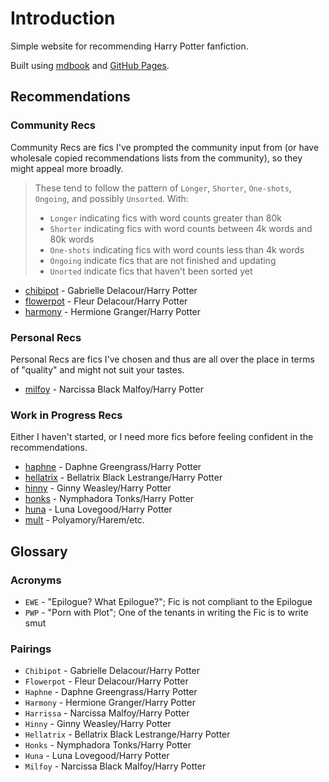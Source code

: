 # Introduction

Simple website for recommending Harry Potter fanfiction.

Built using [mdbook](https://rust-lang.github.io/mdBook/) and [GitHub Pages](https://pages.github.com/). 

## Recommendations

### Community Recs

Community Recs are fics I've prompted the community input from (or have wholesale copied recommendations lists from the community), so they might appeal more broadly.

> These tend to follow the pattern of `Longer`, `Shorter`, `One-shots`, `Ongoing`, and possibly `Unsorted`. With:
> - `Longer` indicating fics with word counts greater than 80k
> - `Shorter` indicating fics with word counts between 4k words and 80k words
> - `One-shots` indicating fics with word counts less than 4k words
> - `Ongoing` indicate fics that are not finished and updating
> - `Unorted` indicate fics that haven't been sorted yet


- [chibipot](./recommendations/chibipot.md) - Gabrielle Delacour/Harry Potter
- [flowerpot](./recommendations/flowerpot.md) - Fleur Delacour/Harry Potter
- [harmony](./recommendations/harmony.md) - Hermione Granger/Harry Potter

### Personal Recs

Personal Recs are fics I've chosen and thus are all over the place in terms of "quality" and might not suit your tastes.

- [milfoy](./recommendations/milfoy.md) - Narcissa Black Malfoy/Harry Potter

### Work in Progress Recs

Either I haven't started, or I need more fics before feeling confident in the recommendations.

- [haphne](./recommendations/haphne.md) - Daphne Greengrass/Harry Potter
- [hellatrix](./recommendations/hellatrix.md) - Bellatrix Black Lestrange/Harry Potter
- [hinny](./recommendations/hinny.md) - Ginny Weasley/Harry Potter
- [honks](./recommendations/honks.md) - Nymphadora Tonks/Harry Potter
- [huna](./recommendations/huna.md) - Luna Lovegood/Harry Potter
- [mult](./recommendations/mult.md) - Polyamory/Harem/etc.

## Glossary

### Acronyms
- `EWE` - "Epilogue? What Epilogue?"; Fic is not compliant to the Epilogue
- `PWP` - "Porn with Plot"; One of the tenants in writing the Fic is to write smut

### Pairings
- `Chibipot` - Gabrielle Delacour/Harry Potter
- `Flowerpot` - Fleur Delacour/Harry Potter 
- `Haphne` - Daphne Greengrass/Harry Potter
- `Harmony` - Hermione Granger/Harry Potter
- `Harrissa` - Narcissa Malfoy/Harry Potter
- `Hinny` - Ginny Weasley/Harry Potter
- `Hellatrix` - Bellatrix Black Lestrange/Harry Potter
- `Honks` - Nymphadora Tonks/Harry Potter
- `Huna` - Luna Lovegood/Harry Potter
- `Milfoy` - Narcissa Black Malfoy/Harry Potter